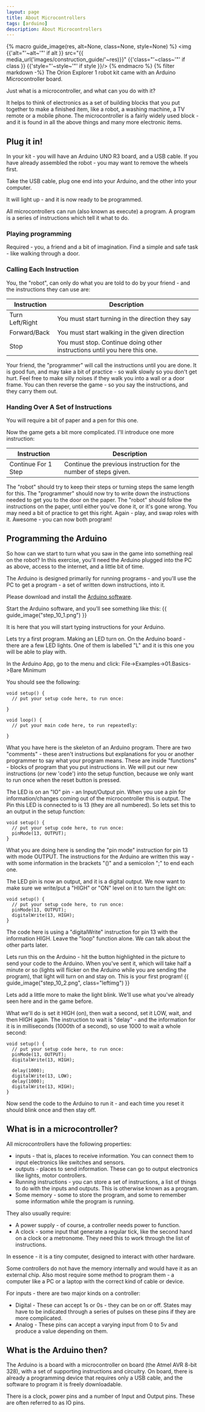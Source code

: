 ```yaml
---
layout: page
title: About Microcontrollers
tags: [arduino]
description: About Microcontrollers
---
```

{% macro guide_image(res, alt=None, class=None, style=None) %}
<img {{'alt="'~alt~'"' if alt }} src="{{ media_url('images/construction_guide/'~res)}}" {{'class="'~class~'"' if class }} {{'style="'~style~'"' if style }}/>
{% endmacro %}
{% filter markdown -%}
The Orion Explorer 1 robot kit came with an Arduino Microcontroller board.

Just what is a microcontroller, and what can you do with it?

It helps to think of electronics as a set of building blocks that you put together to make a finished item, like a
robot, a washing machine, a TV remote or a mobile phone. The microcontroller is a fairly widely used block - and it is
found in all the above things and many more electronic items.

## Plug it in!

In your kit - you will have an Arduino UNO R3 board, and a USB cable. If you have already assembled the robot - you may
want to remove the wheels first.

Take the USB cable, plug one end into your Arduino, and the other into your computer.

It will light up - and it is now ready to be programmed.

All microcontrollers can run (also known as execute) a program. A program is a series of instructions which tell it
what to do.

### Playing programming

Required - you, a friend and a bit of imagination.
Find a simple and safe task - like walking through a door.

### Calling Each Instruction

You, the "robot", can only do what you are told to do by your friend - and the instructions they can use are:

Instruction     | Description
--------------- | -------------------------------------------------------------------------
Turn Left/Right | You must start turning in the direction they say
Forward/Back    | You must start walking in the given direction
Stop            | You must stop. Continue doing other instructions until you here this one.


Your friend, the "programmer" will call the instructions until you are done.
It is good fun, and may take a bit of practice - so walk slowly so you don't get hurt. Feel free to make silly noises
if they walk you into a wall or a door frame. You can then reverse the game - so you say the instructions, and they
carry them out.

### Handing Over A Set of Instructions

You will require a bit of paper and a pen for this one.

Now the game gets a bit more complicated. I'll introduce one more instruction:

Instruction         | Description
------------------- | ----------------------------------------------------------------
Continue For 1 Step | Continue the previous instruction for the number of steps given.


The "robot" should try to keep their steps or turning steps the same length for this.
The "programmer" should now try to write down the instructions needed to get you to the door on the paper.
The "robot" should follow the instructions on the paper, until either you've done it, or it's gone wrong.
You may need a bit of practice to get this right. Again - play, and swap roles with it.
Awesome - you can now both program!

## Programming the Arduino

So how can we start to turn what you saw in the game into something real on the robot?
In this exercise, you'll need the Arduino plugged into the PC as above, access to the internet, and a little bit
of time.

The Arduino is designed primarily for running programs - and you'll use the PC to get a program - a set of written
down instructions, into it.

Please download and install the [Arduino software](http://www.arduino.cc/en/Main/Software).

Start the Arduino software, and you'll see something like this:
{{ guide_image("step_10_1.png") }}

It is here that you will start typing instructions for your Arduino.

Lets try a first program. Making an LED turn on. On the Arduino board - there are a few LED lights. One of them is
labelled "L" and it is this one you will be able to play with.

In the Arduino App, go to the menu and click: File->Examples->01.Basics->Bare Minimum

You should see the following:

    void setup() {
      // put your setup code here, to run once:

    }

    void loop() {
      // put your main code here, to run repeatedly:

    }

What you have here is the skeleton of an Arduino program. There are two "comments" - these aren't instructions but
explanations for you or another programmer to say what your program means. These are inside "functions" - blocks
of program that you put instructions in. We will put our new instructions (or new 'code') into the setup function,
because we only want to run once when the reset button is pressed.

The LED is on an "IO" pin - an Input/Output pin. When you use a pin for information/changes coming out of the
microcontroller this is output. The Pin this LED is connected to is 13 (they are all numbered).
So lets set this to an output in the setup function:

    void setup() {
      // put your setup code here, to run once:
      pinMode(13, OUTPUT);
    }

What you are doing here is sending the "pin mode" instruction for pin 13 with mode OUTPUT.
The instructions for the Arduino are written this way - with some information in the brackets "()" and a semicolon ";" to
end each one.

The LED pin is now an output, and it is a digital output. We now want to make sure we write/put a "HIGH" or "ON" level on
it to turn the light on:

    void setup() {
      // put your setup code here, to run once:
      pinMode(13, OUTPUT);
      digitalWrite(13, HIGH);
    }

The code here is using a "digitalWrite" instruction for pin 13 with the information HIGH.
Leave the "loop" function alone. We can talk about the other parts later.

Lets run this on the Arduino - hit the button highlighted in the picture to send your code to the Arduino.
When you've sent it, which will take half a minute or so (lights will flicker on the Arduino while you are
sending the program), that light will turn on and stay on. This is your first program!
{{ guide_image("step_10_2.png", class="leftimg") }}

Lets add a little more to make the light blink. We'll use what you've already seen here and in the game before.

What we'll do is set it HIGH (on), then wait a second, set it LOW, wait, and then HIGH again.
The instruction to wait is "delay" - and the information for it is in milliseconds (1000th of a second), so use 1000 to
wait a whole second:

    void setup() {
      // put your setup code here, to run once:
      pinMode(13, OUTPUT);
      digitalWrite(13, HIGH);

      delay(1000);
      digitalWrite(13, LOW);
      delay(1000);
      digitalWrite(13, HIGH);
    }

Now send the code to the Arduino to run it - and each time you reset it should blink once and then stay off.

## What is in a microcontroller?

All microcontrollers have the following properties:

* inputs - that is, places to receive information. You can connect them to input electronics like switches and sensors.
* outputs - places to send information. These can go to output electronics like lights, motor controllers.
* Running instructions - you can store a set of instructions, a list of things to do with the inputs and outputs. This
is otherwise known as a program.
* Some memory - some to store the program, and some to remember some information while the program is running.

They also usually require:

* A power supply - of course, a controller needs power to function.
* A clock - some input that generate a regular tick, like the second hand on a clock or a metronome. They need this to
work through the list of instructions.

In essence - it is a tiny computer, designed to interact with other hardware.

Some controllers do not have the memory internally and would have it as an external chip. Also most require some method
to program them - a computer like a PC or a laptop with the correct kind of cable or device.

For inputs - there are two major kinds on a controller:

* Digital - These can accept 1s or 0s - they can be on or off. States may have to be indicated through a series of
pulses on these pins if they are more complicated.
* Analog - These pins can accept a varying input from 0 to 5v and produce a value depending on them.

## What is the Arduino then?

The Arduino is a board with a microcontroller on board (the Atmel AVR 8-bit 328), with a set of supporting instructions
and circuitry. On board, there is already a programming device that requires only a USB cable, and the software to
program it is freely downloadable.

There is a clock, power pins and a number of Input and Output pins. These are often referred to as IO pins.
